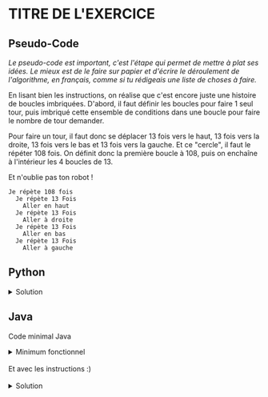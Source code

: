 # TITRE DE L'EXERCICE

## Pseudo-Code

_Le pseudo-code est important, c'est l'étape qui permet de mettre à plat ses idées. Le mieux est de le faire sur papier et d'écrire le déroulement de l'algorithme, en français, comme si tu rédigeais une liste de choses à faire._

En lisant bien les instructions, on réalise que c'est encore juste une histoire de boucles imbriquées. D'abord, il faut définir les boucles pour faire 1 seul tour, puis imbriqué cette ensemble de conditions dans une boucle pour faire le nombre de tour demander.

Pour faire un tour, il faut donc se déplacer 13 fois vers le haut, 13 fois vers la droite, 13 fois vers le bas et 13 fois vers la gauche. Et ce "cercle", il faut le répéter 108 fois. On définit donc la première boucle à 108, puis on enchaîne à l'intérieur les 4 boucles de 13.

Et n'oublie pas ton robot !

```
Je répète 108 fois
  Je répète 13 Fois
    Aller en haut
  Je répète 13 Fois
    Aller à droite
  Je répète 13 Fois
    Aller en bas
  Je répète 13 Fois
    Aller à gauche
```

## Python

<details>
  <summary>Solution</summary>

```Python
from robot import *
for loop in range(108):
   for loop in range(13):
      haut()
   for loop in range(13):
      droite()
   for loop in range(13):
      bas()
   for loop in range(13):
      gauche()
```

</details>

## Java

Code minimal Java

<details>
  <summary>Minimum fonctionnel</summary>

```Java
  class Main {
    public static void main(String[] args) {
      // ton code ici
    }
  }
```

</details>

</br>
Et avec les instructions :)
</br>
</br>

<details>
  <summary>Solution</summary>


```Java
import static algorea.Robot.*;
class Main {
   public static void main(String[] args) {
      for (int loop = 1; loop <= 108; loop = loop + 1) {
         for (int loop2 = 1; loop2 <= 13; loop2 = loop2 + 1) {
            haut();
         }
         for (int loop2 = 1; loop2 <= 13; loop2 = loop2 + 1) {
            droite();
         }
         for (int loop2 = 1; loop2 <= 13; loop2 = loop2 + 1) {
            bas();
         }
         for (int loop2 = 1; loop2 <= 13; loop2 = loop2 + 1) {
            gauche();
         }
      }
   }
}
```

</details>
